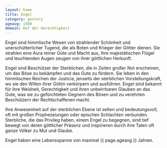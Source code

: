 ```yaml
---
layout: home
title: Engel
category: gentary
ageavg: 1500
domain: Hof der Gerechtigkeit
---
```


Engel sind himmlische Wesen von strahlender Schönheit und unerschütterlicher Tugend, die als Boten und Krieger der
Götter dienen. Sie strahlen eine Aura reiner Güte und Macht aus, ihre majestätischen Flügel und leuchtenden Augen zeugen
von ihrer göttlichen Herkunft.

Engel sind Beschützer der Sterblichen, die in Zeiten großer Not erscheinen, um das Böse zu bekämpfen und das Gute zu
fördern. Sie leben in den himmlischen Reichen der Justicia, jenseits der sterblichen Vorstellungskraft, wo sie den
Willen ihrer Göttin verkörpern und ausführen. Engel sind bekannt für ihre Weisheit, Gerechtigkeit und ihren unbeirrbaren
Glauben an das Gute, was sie zu gefürchteten Gegnern des Bösen und zu verehrten Beschützern der Rechtschaffenen macht.

Ihre Anwesenheit auf der sterblichen Ebene ist selten und bedeutungsvoll, oft mit großen Prophezeiungen oder epischen
Schlachten verbunden. Sterbliche, die das Privileg haben, einem Engel zu begegnen, sind tief bewegt von deren göttlicher
Präsenz und inspirieren durch ihre Taten oft ganze Völker zu Mut und Glaube.

Engel haben eine Lebensspanne von maximal {{ page.ageavg }} Jahren.